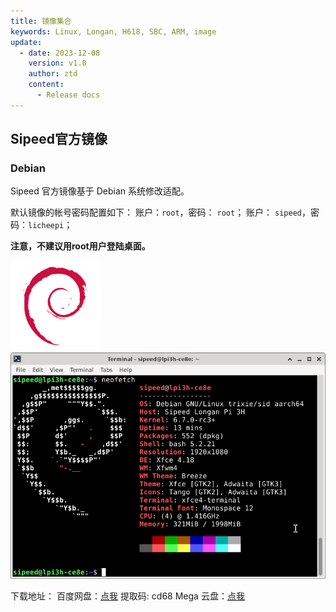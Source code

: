 ```yaml
---
title: 镜像集合
keywords: Linux, Longan, H618, SBC, ARM, image
update:
  - date: 2023-12-08
    version: v1.0
    author: ztd
    content:
      - Release docs
---
```


## Sipeed官方镜像

### Debian

Sipeed 官方镜像基于 Debian 系统修改适配。 

默认镜像的帐号密码配置如下：
账户：`root`，密码： `root`；
账户： `sipeed`，密码：`licheepi`；

**注意，不建议用root用户登陆桌面。**

![debian](./assets/images/debian.png)  
![debian_neofetch](./assets/images/debian_neofetch.png)  

下载地址：
百度网盘：[点我](https://pan.baidu.com/s/1VGaARAq6dbicFy4VOytRuw) 提取码: cd68
Mega 云盘：[点我](https://mega.nz/folder/gt50zDoC#LgRvHVCzWTUgGohKoMtlqA)

<!--
### Android 12

TBD
-->